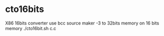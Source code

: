 # cto16bits
X86 16bits converter use bcc source maker
-3 to 32bits memory on 16 bits memory
./cto16bit.sh c.c
